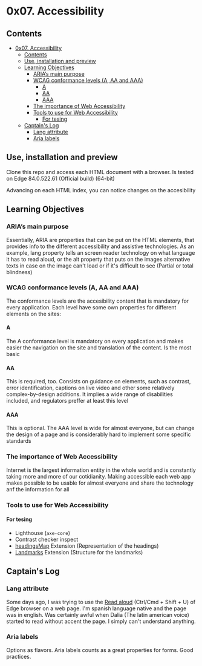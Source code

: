 # 0x07. Accessibility

## Contents

- [0x07. Accessibility](#0x07-accessibility)
  - [Contents](#contents)
  - [Use, installation and preview](#use-installation-and-preview)
  - [Learning Objectives](#learning-objectives)
    - [ARIA’s main purpose](#arias-main-purpose)
    - [WCAG conformance levels (A, AA and AAA)](#wcag-conformance-levels-a-aa-and-aaa)
      - [A](#a)
      - [AA](#aa)
      - [AAA](#aaa)
    - [The importance of Web Accessibility](#the-importance-of-web-accessibility)
    - [Tools to use for Web Accessibility](#tools-to-use-for-web-accessibility)
      - [For tesing](#for-tesing)
  - [Captain's Log](#captains-log)
    - [Lang attribute](#lang-attribute)
    - [Aria labels](#aria-labels)

## Use, installation and preview

Clone this repo and access each HTML document with a browser. Is tested on Edge 84.0.522.61 (Official build) (64-bit)

Advancing on each HTML index, you can notice changes on the accesibility

## Learning Objectives

### ARIA’s main purpose

Essentially, ARIA are properties that can be put on the HTML elements, that provides info to the different accessibility and assistive technologies. As an example, lang property tells an screen reader technology on what language it has to read aloud, or the alt property that puts on the images alternative texts in case on the image can't load or if it's difficult to see (Partial or total blindness)

### WCAG conformance levels (A, AA and AAA)

The conformance levels are the accesibility content that is mandatory for every application. Each level have some own properties for different elements on the sites:

#### A

The A conformance level is mandatory on every application and makes easier the navigation on the site and translation of the content. Is the most basic

#### AA

This is required, too. Consists on guidance on elements, such as contrast, error identification, captions on live video and other some relatively complex-by-design additions. It implies a wide range of disabilities included, and regulators preffer at least this level

#### AAA

This is optional. The AAA level is wide for almost everyone, but can change the design of a page and is considerably hard to implement some specific standards

### The importance of Web Accessibility

Internet is the largest information entity in the whole world and is constantly taking more and more of our cotidianity. Making accessible each web app makes possible to be usable for almost everyone and share the technology anf the information for all

### Tools to use for Web Accessibility

#### For tesing

- Lighthouse (```axe-core```)
- Contrast checker inspect
- [headingsMap](https://chrome.google.com/webstore/detail/headingsmap/flbjommegcjonpdmenkdiocclhjacmbi?hl=en)
Extension (Representation of the headings)
- [Landmarks](http://matatk.agrip.org.uk/landmarks/) Extension (Structure for the landmarks)

## Captain's Log

### Lang attribute

Some days ago, I was trying to use the [Read aloud](https://support.microsoft.com/en-us/office/use-learning-tools-in-the-edge-browser-78a7a17d-52e1-47ee-b0ac-eff8539015e1) (Ctrl/Cmd + Shift + U) of Edge browser on a web page. I'm spanish language native and the page was in english. Was certainly awful when Dalia (The latin american voice) started to read without accent the page. I simply can't understand anything.

### Aria labels

Options as flavors. Aria labels counts as a great properties for forms. Good practices.